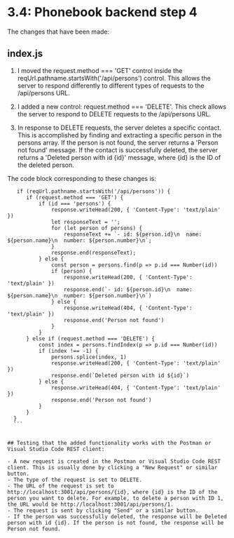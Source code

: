 # 3.4: Phonebook backend step 4

The changes that have been made:

## index.js

1. I moved the request.method === 'GET' control inside the reqUrl.pathname.startsWith('/api/persons') control. This allows the server to respond differently to different types of requests to the /api/persons URL.

2. I added a new control: request.method === 'DELETE'. This check allows the server to respond to DELETE requests to the /api/persons URL.
3. In response to DELETE requests, the server deletes a specific contact. This is accomplished by finding and extracting a specific person in the persons array. If the person is not found, the server returns a 'Person not found' message. If the contact is successfully deleted, the server returns a 'Deleted person with id {id}' message, where {id} is the ID of the deleted person.

The code block corresponding to these changes is:
  ```
     if (reqUrl.pathname.startsWith('/api/persons')) {
        if (request.method === 'GET') {
            if (id === 'persons') {
                response.writeHead(200, { 'Content-Type': 'text/plain' })
                let responseText = '';
                for (let person of persons) {
                    responseText += `- id: ${person.id}\n  name: ${person.name}\n  number: ${person.number}\n`;
                }
                response.end(responseText);
            } else {
                const person = persons.find(p => p.id === Number(id))
                if (person) {
                    response.writeHead(200, { 'Content-Type': 'text/plain' })
                    response.end(`- id: ${person.id}\n  name: ${person.name}\n  number: ${person.number}\n`)
                } else {
                    response.writeHead(404, { 'Content-Type': 'text/plain' })
                    response.end('Person not found')
                }
            }
        } else if (request.method === 'DELETE') {
            const index = persons.findIndex(p => p.id === Number(id))
            if (index !== -1) {
                persons.splice(index, 1)
                response.writeHead(200, { 'Content-Type': 'text/plain' })
                response.end(`Deleted person with id ${id}`)
            } else {
                response.writeHead(404, { 'Content-Type': 'text/plain' })
                response.end('Person not found')
            }
        }
    }
    ```


## Testing that the added functionality works with the Postman or Visual Studio Code REST client:

- A new request is created in the Postman or Visual Studio Code REST client. This is usually done by clicking a "New Request" or similar button.
- The type of the request is set to DELETE.
- The URL of the request is set to http://localhost:3001/api/persons/{id}, where {id} is the ID of the person you want to delete. For example, to delete a person with ID 1, the URL would be http://localhost:3001/api/persons/1.
- The request is sent by clicking "Send" or a similar button.
- If the person was successfully deleted, the response will be Deleted person with id {id}. If the person is not found, the response will be Person not found.
